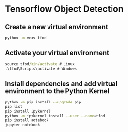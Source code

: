 # Tensorflow Object Detection

## Create a new virtual environment

```bash
python -m venv tfod
```

## Activate your virtual environment

```cmd
source tfod/bin/activate # Linux
.\tfod\Scripts\activate # Windows 
```

## Install dependencies and add virtual environment to the Python Kernel

```bash
python -m pip install --upgrade pip
pip list
pip install ipykernel
python -m ipykernel install --user --name=tfod
pip install notebook
jupyter notebook
```
